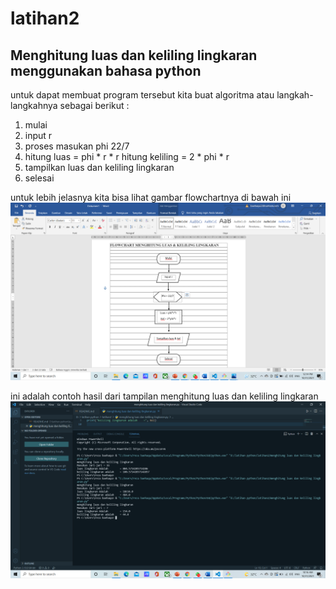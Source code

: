 # latihan2
## Menghitung luas dan keliling lingkaran menggunakan bahasa python
untuk dapat membuat program tersebut kita buat algoritma atau langkah-langkahnya sebagai berikut :
1. mulai
2. input r
3. proses masukan phi 22/7
4. hitung luas = phi * r * r
   hitung keliling = 2 * phi * r
5. tampilkan luas dan keliling lingkaran
6. selesai

untuk lebih jelasnya kita bisa lihat gambar flowchartnya di bawah ini
![gambar](screenshot/ss3.png)

ini adalah contoh hasil dari tampilan menghitung luas dan keliling lingkaran
![gambar](screenshot/ss2.png)
